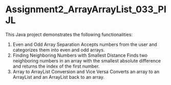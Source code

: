 # Assignment2_ArrayArrayList_033_PIJL
This Java project demonstrates the following functionalities:

1. Even and Odd Array Separation
   Accepts numbers from the user and categorizes them into even and odd arrays.
2. Finding Neighboring Numbers with Smallest Distance
  Finds two neighboring numbers in an array with the smallest absolute difference and returns the index of the first number.
3. Array to ArrayList Conversion and Vice Versa
   Converts an array to an ArrayList and an ArrayList back to an array.
